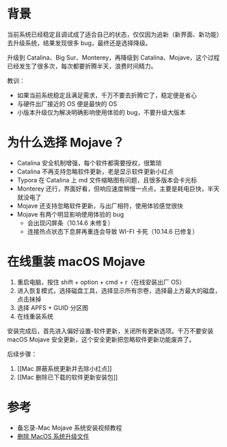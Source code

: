 # 背景

当前系统已经稳定且调试成了适合自己的状态，仅仅因为追新（新界面、新功能）去升级系统，结果发现很多 bug，最终还是选择降级。

升级到 Catalina、Big Sur、Monterey，再降级到 Catalina、Mojave，这个过程已经发生了很多次，每次都要折腾半天，浪费时间精力。

教训：

- 如果当前系统稳定且满足需求，千万不要去折腾它了，稳定便是省心
- 与硬件出厂接近的 OS 便是最快的 OS
- 小版本升级仅为解决明确影响使用体验的 bug，不要升级大版本

# 为什么选择 Mojave？

- Catalina 安全机制增强，每个软件都需要授权，很繁琐
- Catalina 不再支持忽略软件更新，老是显示软件更新小红点
- Typora 在 Catalina 上 md 文件缩略图有问题，且很多版本会卡光标
- Monterey 还行，界面好看，但响应速度稍慢一点点，主要是耗电巨快，半天就没电了
- Mojave 还支持忽略软件更新，与出厂相符，使用体验感觉很快
- Mojave 有两个明显影响使用体验的 bug
    - 会出现闪屏条（10.14.6 未修复）
    - 连接热点状态下息屏再重连会导致 WI-FI 卡死（10.14.6 已修复）

# 在线重装 macOS Mojave

1. 重启电脑，按住 shift + option + cmd + r（在线安装出厂 OS）
2. 进入恢复模式，选择磁盘工具，选择显示所有宗卷，选择最上方最大的磁盘，点击抹掉
3. 选择 APFS + GUID 分区图
4. 在线重装系统

安装完成后，首先进入偏好设置-软件更新，关闭所有更新选项。千万不要安装 macOS Mojave 安全更新，这个安全更新把忽略软件更新功能废弃了。

后续步骤：

1.  [[Mac 屏蔽系统更新并去除小红点]]
2.  [[Mac 删除已下载的软件更新安装包]]

# 参考

- 备忘录-Mac Mojave 系统安装视频教程
- [删除 MacOS 系统升级文件](https://blog.csdn.net/toopoo/article/details/119209618)
